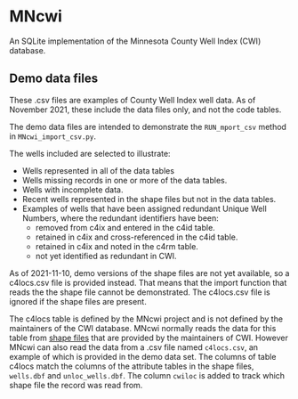# MNcwi

An SQLite implementation of the Minnesota County Well Index (CWI) database. 

## Demo data files

These .csv files are examples of County Well Index well data. 
As of November 2021, these include the data files only, and not the code tables.

The demo data files are intended to demonstrate the `RUN_mport_csv` method in 
`MNcwi_import_csv.py`.

The wells included are selected to illustrate:
-   Wells represented in all of the data tables
-   Wells missing records in one or more of the data tables.
-   Wells with incomplete data.
-   Recent wells represented in the shape files but not in the data tables.
-   Examples of wells that have been assigned redundant Unique Well Numbers, 
    where the redundant identifiers have been:
    +  removed from c4ix and entered in the c4id table.
    +  retained in c4ix and cross-referenced in the c4id table.
    +  retained in c4ix and noted in the c4rm table.
    +  not yet identified as redundant in CWI.

As of 2021-11-10, demo versions of the shape files are not yet available, so 
a c4locs.csv file is provided instead. That means that the import function that 
reads the the shape file cannot be demonstrated. The c4locs.csv file is ignored 
if the shape files are present.

The c4locs table is defined by the MNcwi project and is not defined by the 
maintainers of the CWI database.  MNcwi normally reads the data for this table 
from [shape files](https://en.wikipedia.org/wiki/Shapefile) that are provided by 
the maintainers of CWI. However MNcwi can also read the data from a .csv file
named `c4locs.csv`, an example of which is provided in the demo data set.
The columns of table c4locs match the columns of the attribute tables in the 
shape files, `wells.dbf` and `unloc_wells.dbf`. The column `cwiloc` is added to 
track which shape file the record was read from.

